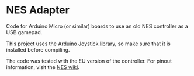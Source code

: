# NES Adapter

Code for Arduino Micro (or similar) boards to use an old NES controller as a USB gamepad.

This project uses the [Arduino Joystick library](https://github.com/MHeironimus/ArduinoJoystickLibrary), so make sure that it is installed before compiling.

The code was tested with the EU version of the controller. For pinout information, visit the [NES wiki](https://www.nesdev.org/wiki/Controller_port_pinout).
